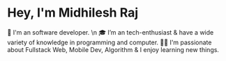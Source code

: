 # Hey, I'm Midhilesh Raj

💼 I'm an software developer. \n
🎓 I’m an tech-enthusiast & have a wide variety of knowledge in programming and computer.
👨‍💻 I'm passionate about Fullstack Web, Mobile Dev, Algorithm  & I enjoy learning new things.

